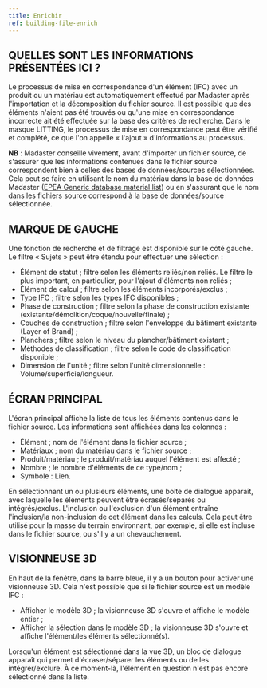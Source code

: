 ```yaml
---
title: Enrichir
ref: building-file-enrich
---
```


## QUELLES SONT LES INFORMATIONS PRÉSENTÉES ICI ?
Le processus de mise en correspondance d'un élément (IFC) avec un produit ou un matériau est automatiquement effectué par Madaster après l'importation et la décomposition du fichier source. Il est possible que des éléments n'aient pas été trouvés ou qu'une mise en correspondance incorrecte ait été effectuée sur la base des critères de recherche. Dans le masque LITTING, le processus de mise en correspondance peut être vérifié et complété, ce que l'on appelle « l'ajout » d'informations au processus.

**NB** : Madaster conseille vivement, avant d'importer un fichier source, de s'assurer que les informations contenues dans le fichier source correspondent bien à celles des bases de données/sources sélectionnées. Cela peut se faire en utilisant le nom du matériau dans la base de données Madaster (<a href="/files/be/en/EPEA Generic material list.xlsx" target="_blank">EPEA Generic database material list</a>) ou en s'assurant que le nom dans les fichiers source correspond à la base de données/source sélectionnée.

## MARQUE DE GAUCHE
Une fonction de recherche et de filtrage est disponible sur le côté gauche. Le filtre « Sujets » peut être étendu pour effectuer une sélection :

- Élément de statut ; filtre selon les éléments reliés/non reliés. Le filtre le plus important, en particulier, pour l'ajout d'éléments non reliés ;
- Élément de calcul ; filtre selon les éléments incorporés/exclus ;
- Type IFC ; filtre selon les types IFC disponibles ;
- Phase de construction ; filtre selon la phase de construction existante (existante/démolition/coque/nouvelle/finale) ;
- Couches de construction ; filtre selon l'enveloppe du bâtiment existante (Layer of Brand) ;
- Planchers ; filtre selon le niveau du plancher/bâtiment existant ;
- Méthodes de classification ; filtre selon le code de classification disponible ;
- Dimension de l'unité ; filtre selon l'unité dimensionnelle : Volume/superficie/longueur.

## ÉCRAN PRINCIPAL
L'écran principal affiche la liste de tous les éléments contenus dans le fichier source. Les informations sont affichées dans les colonnes :

- Élément ; nom de l'élément dans le fichier source ;
- Matériaux ; nom du matériau dans le fichier source ;
- Produit/matériau ; le produit/matériau auquel l'élément est affecté ;
- Nombre ; le nombre d'éléments de ce type/nom ;
- Symbole : Lien.

En sélectionnant un ou plusieurs éléments, une boîte de dialogue apparaît, avec laquelle les éléments peuvent être écrasés/séparés ou intégrés/exclus. L'inclusion ou l'exclusion d'un élément entraîne l'inclusion/la non-inclusion de cet élément dans les calculs. Cela peut être utilisé pour la masse du terrain environnant, par exemple, si elle est incluse dans le fichier source, ou s'il y a un chevauchement.

## VISIONNEUSE 3D
En haut de la fenêtre, dans la barre bleue, il y a un bouton pour activer une visionneuse 3D. Cela n'est possible que si le fichier source est un modèle IFC :

- Afficher le modèle 3D ; la visionneuse 3D s'ouvre et affiche le modèle entier ;
- Afficher la sélection dans le modèle 3D ; la visionneuse 3D s'ouvre et affiche l'élément/les éléments sélectionné(s).

Lorsqu'un élément est sélectionné dans la vue 3D, un bloc de dialogue apparaît qui permet d'écraser/séparer les éléments ou de les intégrer/exclure. À ce moment-là, l'élément en question n'est pas encore sélectionné dans la liste.

